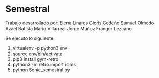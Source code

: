 # Semestral 

Trabajo desarrollado por:
Elena Linares
Gloris Cedeño
Samuel Olmedo
Azael Batista
Mario Villarreal
Jorge Muñoz
Franger Lezcano

Se ejecuto lo siguiente:
1. virtualenv -p python3 env
2. source env/bin/activate
3. pip3 install gym-retro
4. python3 -m retro.import roms
5. python Sonic_semestral.py


